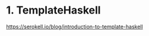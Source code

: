 # 1. TemplateHaskell







https://serokell.io/blog/introduction-to-template-haskell


















